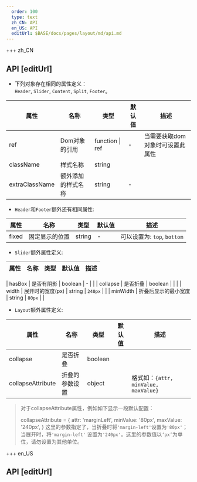 ```yaml
---   
  order: 100
  type: text
  zh_CN: API
  en_US: API
  editUrl: $BASE/docs/pages/layout/md/api.md
---      
```


+++  zh_CN
## API [editUrl]    

- 下列对象存在相同的属性定义：    
 <Code>Header</Code>, <Code>Slider</Code>, <Code>Content</Code>, <Code>Split</Code>, <Code>Footer</Code>。



| 属性 | 名称 | 类型 | 默认值 | 描述 |
| --- | --- | --- | --- | --- |
| ref | Dom对象的引用 | function \| ref | - | 当需要获取dom对象时可设置此属性 |
| className | 样式名称 | string |  |  |
| extraClassName | 额外添加的样式名称 | string | - |  |

- <Code>Header</Code>和<Code>Footer</Code>额外还有相同属性:  

| 属性 | 名称 | 类型 | 默认值 | 描述 |
| --- | --- | --- | --- | --- |
| fixed | 固定显示的位置 | string | - | 可以设置为: <Code>top</Code>, <Code>bottom</Code> |

- <Code>Slider</Code>额外属性定义:

| 属性 | 名称 | 类型 | 默认值 | 描述 |
| --- | --- | --- | --- | --- |

| hasBox | 是否有阴影 | boolean | - |  |
| collapse | 是否折叠 | boolean |  |  |
| width | 展开时的宽度(px) | string | <Code>240px</Code> |  |
| minWidth | 折叠后显示的最小宽度 | string | <Code>80px</Code>  |  |

- <Code>Layout</Code>额外属性定义:

| 属性 | 名称 | 类型 | 默认值 | 描述 |
| --- | --- | --- | --- | --- |
| collapse | 是否折叠 | boolean |  |  |
| collapseAttribute | 折叠的参数设置 | object |  | 格式如：<Code>{attr, minValue, maxValue}</Code> |  
  
<Blockquote>

对于collapseAttribute属性，例如如下显示一段默认配置：    
  
<Hcode>
collapseAttribute = {
  attr: 'marginLeft',
  minValue: '80px',
  maxValue: '240px',
}
</Hcode>  
这里的参数指定了，当折叠时将<Code>'margin-left'</Code>设置为<Code>'80px'</Code>；当展开时，将<Code>'margin-left'</Code>
设置为<Code>'240px'</Code>。这里的参数值以<Code>‘px’</Code>为单位，请勿设置为其他单位。 

</Blockquote>


+++ en_US
## API [editUrl]     

